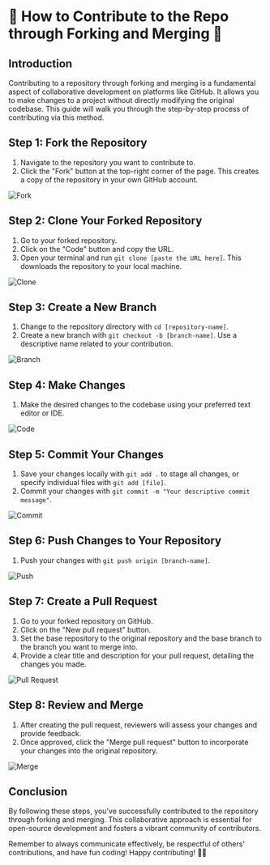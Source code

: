 # 🚀 How to Contribute to the Repo through Forking and Merging 🚀

## Introduction

Contributing to a repository through forking and merging is a fundamental aspect of collaborative development on platforms like GitHub. It allows you to make changes to a project without directly modifying the original codebase. This guide will walk you through the step-by-step process of contributing via this method.

## Step 1: Fork the Repository

1. Navigate to the repository you want to contribute to.
2. Click the "Fork" button at the top-right corner of the page. This creates a copy of the repository in your own GitHub account.

![Fork](https://emojicombos.com/emoji/unicode-13.1/1f3d4-200d-1f4bb.png)

## Step 2: Clone Your Forked Repository

1. Go to your forked repository.
2. Click on the "Code" button and copy the URL.
3. Open your terminal and run `git clone [paste the URL here]`. This downloads the repository to your local machine.

![Clone](https://emojicombos.com/emoji/unicode-13.1/1f4be.png)

## Step 3: Create a New Branch

1. Change to the repository directory with `cd [repository-name]`.
2. Create a new branch with `git checkout -b [branch-name]`. Use a descriptive name related to your contribution.

![Branch](https://emojicombos.com/emoji/unicode-13.1/1f4c1.png)

## Step 4: Make Changes

1. Make the desired changes to the codebase using your preferred text editor or IDE.

![Code](https://emojicombos.com/emoji/unicode-13.1/1f4dd.png)

## Step 5: Commit Your Changes

1. Save your changes locally with `git add .` to stage all changes, or specify individual files with `git add [file]`.
2. Commit your changes with `git commit -m "Your descriptive commit message"`.

![Commit](https://emojicombos.com/emoji/unicode-13.1/2705.png)

## Step 6: Push Changes to Your Repository

1. Push your changes with `git push origin [branch-name]`.

![Push](https://emojicombos.com/emoji/unicode-13.1/1f4a5.png)

## Step 7: Create a Pull Request

1. Go to your forked repository on GitHub.
2. Click on the "New pull request" button.
3. Set the base repository to the original repository and the base branch to the branch you want to merge into.
4. Provide a clear title and description for your pull request, detailing the changes you made.

![Pull Request](https://emojicombos.com/emoji/unicode-13.1/1f4dd.png)

## Step 8: Review and Merge

1. After creating the pull request, reviewers will assess your changes and provide feedback.
2. Once approved, click the "Merge pull request" button to incorporate your changes into the original repository.

![Merge](https://emojicombos.com/emoji/unicode-13.1/1f195.png)

## Conclusion

By following these steps, you've successfully contributed to the repository through forking and merging. This collaborative approach is essential for open-source development and fosters a vibrant community of contributors.

Remember to always communicate effectively, be respectful of others' contributions, and have fun coding! Happy contributing! 🌟🎉
